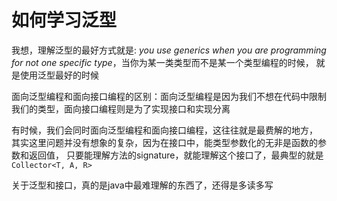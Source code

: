 # 如何学习泛型

我想，理解泛型的最好方式就是: *you use generics when you are programming for not one specific type*，当你为某一类类型而不是某一个类型编程的时候，
就是使用泛型最好的时候

面向泛型编程和面向接口编程的区别：面向泛型编程是因为我们不想在代码中限制我们的类型，面向接口编程则是为了实现接口和实现分离

有时候，我们会同时面向泛型编程和面向接口编程，这往往就是最费解的地方，
其实这里问题并没有想象的复杂，因为在接口中，能类型参数化的无非是函数的参数和返回值，
只要能理解方法的signature，就能理解这个接口了，最典型的就是`Collector<T, A, R>`

关于泛型和接口，真的是java中最难理解的东西了，还得是多读多写

